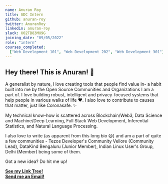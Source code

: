 ```yaml
---
name: Anuran Roy
title: GDC Intern
github: anuran-roy
twitter: AnuranRoy
linkedin: anuran-roy
slack: U02TB83MU9G
joining_date: "09/05/2022"
role: "intern"
courses_completed:
  ["Web Development 101", "Web Development 202", "Web Development 301"]
---
```


## Hey there! This is Anuran! 👋

A generalist by nature, I love creating tools that people find value in- a habit built into me by the Open Source Communities and Organizations I am a part of. I love building robust, intelligent and privacy-focused systems that help people in various walks of life ❤️. I also love to contribute to causes that matter, just like Coronasafe. ✨

My technical know-how is scattered across Blockchain/Web3, Data Science and Machine/Deep Learning, Full Stack Web Development, Inferential Statistics, and Natural Language Processing.

I also love to write (as apparent from this long bio 😆) and am a part of quite a few communities - Tezos Developer's Community Vellore (Community Lead), DataKind Bengaluru (Junior Member), Indian Linux User's Group, Delhi (Member) being some of them.

Got a new idea? Do hit me up!

[**See my Link Tree!**](https://linktr.ee/anuranroy) \
[**Send me an Email!**](mailto:anuranroy02@gmail.com)
